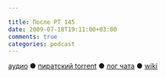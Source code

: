 ```yaml
---

title: После РТ 145
date: 2009-07-18T19:11:00+03:00
comments: true
categories: podcast
---
```

[аудио](http://cdn.radio-t.com/rt145post.mp3) ● [пиратский torrent](http://pirates.radio-t.com/torrents/rt145post.mp3.torrent) ● [лог чата](http://chat.radio-t.com/logs/radio-t-145.html) ● [wiki](http://wiki.radio-t.com/%D0%9F%D0%BE%D1%81%D0%BB%D0%B5_%D0%A0%D0%A2_145)<audio src="http://cdn.radio-t.com/rt145post.mp3" preload="none">
